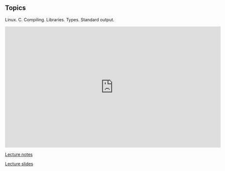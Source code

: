 ## Topics
Linux. C. Compiling. Libraries. Types. Standard output.

<iframe width="711" height="400" src="https://www.youtube.com/embed/B5oR3KmcCng" frameborder="0" allowfullscreen></iframe>

[Lecture notes](http://cdn.cs50.net/2014/fall/lectures/1/w/notes1w/notes1w.html)

[Lecture slides](http://cdn.cs50.net/2014/fall/lectures/1/w/week1w.pdf)